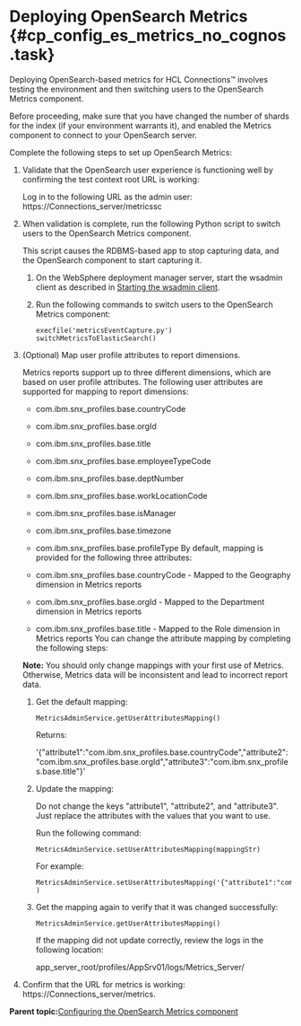 # Deploying OpenSearch Metrics {#cp_config_es_metrics_no_cognos .task}

Deploying OpenSearch-based metrics for HCL Connections™ involves testing the environment and then switching users to the OpenSearch Metrics component.

Before proceeding, make sure that you have changed the number of shards for the index \(if your environment warrants it\), and enabled the Metrics component to connect to your OpenSearch server.

Complete the following steps to set up OpenSearch Metrics:

1.  Validate that the OpenSearch user experience is functioning well by confirming the test context root URL is working:

    Log in to the following URL as the admin user: https://Connections\_server/metricssc

2.  When validation is complete, run the following Python script to switch users to the OpenSearch Metrics component.

    This script causes the RDBMS-based app to stop capturing data, and the OpenSearch component to start capturing it.

    1.  On the WebSphere deployment manager server, start the wsadmin client as described in [Starting the wsadmin client](../admin/t_admin_wsadmin_starting.md).

    2.  Run the following commands to switch users to the OpenSearch Metrics component:

        ```
        execfile('metricsEventCapture.py')
        switchMetricsToElasticSearch()
        ```

3.  \(Optional\) Map user profile attributes to report dimensions.

    Metrics reports support up to three different dimensions, which are based on user profile attributes. The following user attributes are supported for mapping to report dimensions:

    -   com.ibm.snx\_profiles.base.countryCode
    -   com.ibm.snx\_profiles.base.orgId
    -   com.ibm.snx\_profiles.base.title
    -   com.ibm.snx\_profiles.base.employeeTypeCode
    -   com.ibm.snx\_profiles.base.deptNumber
    -   com.ibm.snx\_profiles.base.workLocationCode
    -   com.ibm.snx\_profiles.base.isManager
    -   com.ibm.snx\_profiles.base.timezone
    -   com.ibm.snx\_profiles.base.profileType
    By default, mapping is provided for the following three attributes:

    -   com.ibm.snx\_profiles.base.countryCode - Mapped to the Geography dimension in Metrics reports
    -   com.ibm.snx\_profiles.base.orgId - Mapped to the Department dimension in Metrics reports
    -   com.ibm.snx\_profiles.base.title - Mapped to the Role dimension in Metrics reports
    You can change the attribute mapping by completing the following steps:

    **Note:** You should only change mappings with your first use of Metrics. Otherwise, Metrics data will be inconsistent and lead to incorrect report data.

    1.  Get the default mapping:

        ```
        MetricsAdminService.getUserAttributesMapping()
        ```

        Returns:

        '\{"attribute1":"com.ibm.snx\_profiles.base.countryCode","attribute2":"com.ibm.snx\_profiles.base.orgId","attribute3":"com.ibm.snx\_profiles.base.title"\}'

    2.  Update the mapping:

        Do not change the keys "attribute1", "attribute2", and "attribute3". Just replace the attributes with the values that you want to use.

        Run the following command:

        ```
        MetricsAdminService.setUserAttributesMapping(mappingStr)
        ```

        For example:

        ```
        MetricsAdminService.setUserAttributesMapping('{"attribute1":"com.ibm.snx_profiles.base.profileType","attribute2":"com.ibm.snx_profiles.base.orgId","attribute":"com.ibm.snx_profiles.base.title"}' )
        ```

    3.  Get the mapping again to verify that it was changed successfully:

        ```
        MetricsAdminService.getUserAttributesMapping()
        ```

        If the mapping did not update correctly, review the logs in the following location:

        app\_server\_root/profiles/AppSrv01/logs/Metrics\_Server/

4.  Confirm that the URL for metrics is working: https://Connections\_server/metrics.


**Parent topic:**[Configuring the OpenSearch Metrics component](../install/cp_config_os_intro.md)

